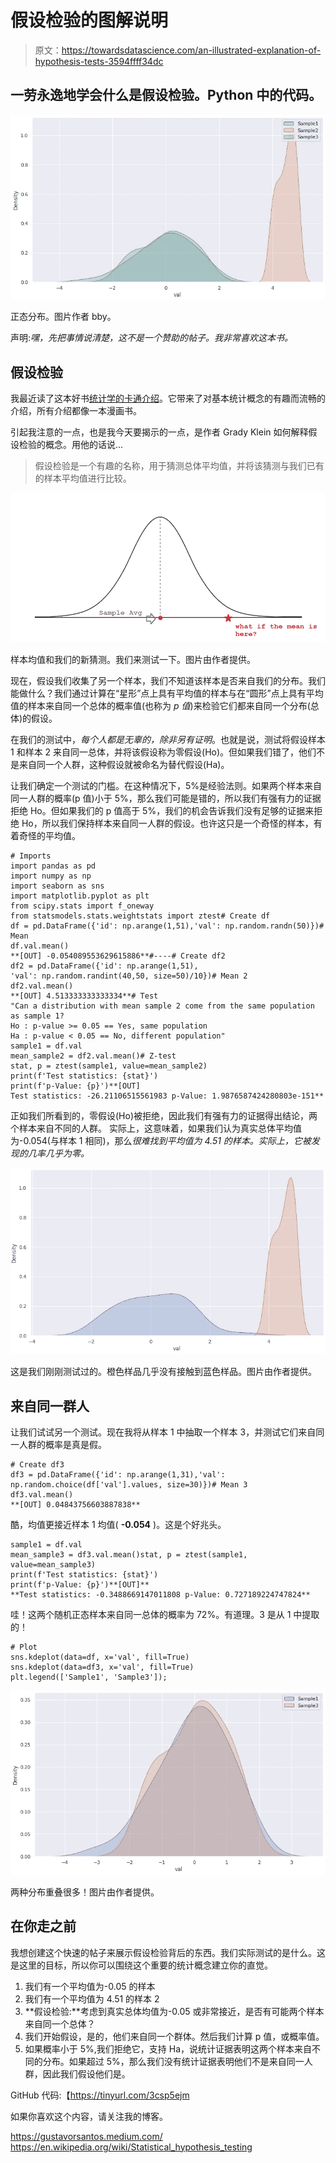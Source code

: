 # 假设检验的图解说明

> 原文：<https://towardsdatascience.com/an-illustrated-explanation-of-hypothesis-tests-3594ffff34dc>

## 一劳永逸地学会什么是假设检验。Python 中的代码。

![](img/23404ce801a13fa2a35b76a978866bfa.png)

正态分布。图片作者 bby。

声明:*嘿，先把事情说清楚，这不是一个赞助的帖子。我非常喜欢这本书。*

## 假设检验

我最近读了这本好书[统计学的卡通介绍](https://www.amazon.com/Cartoon-Introduction-Statistics-Grady-Klein/dp/0809033593/ref=sr_1_1?keywords=cartoon+introduction+to+statistics&qid=1654655051&sprefix=cartoon+introdu%2Caps%2C116&sr=8-1)。它带来了对基本统计概念的有趣而流畅的介绍，所有介绍都像一本漫画书。

引起我注意的一点，也是我今天要揭示的一点，是作者 Grady Klein 如何解释假设检验的概念。用他的话说…

> 假设检验是一个有趣的名称，用于猜测总体平均值，并将该猜测与我们已有的样本平均值进行比较。

![](img/f7b94556a2b6019e4ad38a79e6a92ba9.png)

样本均值和我们的新猜测。我们来测试一下。图片由作者提供。

现在，假设我们收集了另一个样本，我们不知道该样本是否来自我们的分布。我们能做什么？我们通过计算在“星形”点上具有平均值的样本与在“圆形”点上具有平均值的样本来自同一个总体的概率值(也称为 *p 值*)来检验它们都来自同一个分布(总体)的假设。

在我们的测试中，*每个人都是无辜的，除非另有证明*。也就是说，测试将假设样本 1 和样本 2 来自同一总体，并将该假设称为零假设(Ho)。但如果我们错了，他们不是来自同一个人群，这种假设就被命名为替代假设(Ha)。

让我们确定一个测试的门槛。在这种情况下，5%是经验法则。如果两个样本来自同一人群的概率(p 值)小于 5%，那么我们可能是错的，所以我们有强有力的证据拒绝 Ho。但如果我们的 p 值高于 5%，我们的机会告诉我们没有足够的证据来拒绝 Ho，所以我们保持样本来自同一人群的假设。也许这只是一个奇怪的样本，有着奇怪的平均值。

```
# Imports
import pandas as pd
import numpy as np
import seaborn as sns
import matplotlib.pyplot as plt
from scipy.stats import f_oneway
from statsmodels.stats.weightstats import ztest# Create df
df = pd.DataFrame({'id': np.arange(1,51),'val': np.random.randn(50)})# Mean
df.val.mean()
**[OUT] -0.054089553629615886**#----# Create df2
df2 = pd.DataFrame({'id': np.arange(1,51),
'val': np.random.randint(40,50, size=50)/10})# Mean 2
df2.val.mean()
**[OUT] 4.513333333333334**# Test
"Can a distribution with mean sample 2 come from the same population as sample 1?
Ho : p-value >= 0.05 == Yes, same population
Ha : p-value < 0.05 == No, different population"
sample1 = df.val
mean_sample2 = df2.val.mean()# Z-test
stat, p = ztest(sample1, value=mean_sample2)
print(f'Test statistics: {stat}')
print(f'p-Value: {p}')**[OUT]
Test statistics: -26.21106515561983 p-Value: 1.9876587424280803e-151**
```

正如我们所看到的，零假设(Ho)被拒绝，因此我们有强有力的证据得出结论，两个样本来自不同的人群。
实际上，这意味着，如果我们认为真实总体平均值为-0.054(与样本 1 相同)，那么*很难找到平均值为 4.51 的样本。实际上，它被发现的几率几乎为零。*

![](img/5f8f3e2d0067abfe63c28f16844acdb9.png)

这是我们刚刚测试过的。橙色样品几乎没有接触到蓝色样品。图片由作者提供。

## 来自同一群人

让我们试试另一个测试。现在我将从样本 1 中抽取一个样本 3，并测试它们来自同一人群的概率是真是假。

```
# Create df3
df3 = pd.DataFrame({'id': np.arange(1,31),'val': np.random.choice(df['val'].values, size=30)})# Mean 3
df3.val.mean()
**[OUT] 0.04843756603887838**
```

酷，均值更接近样本 1 均值( **-0.054** )。这是个好兆头。

```
sample1 = df.val
mean_sample3 = df3.val.mean()stat, p = ztest(sample1, value=mean_sample3)
print(f'Test statistics: {stat}')
print(f'p-Value: {p}')**[OUT]** 
**Test statistics: -0.3488669147011808 p-Value: 0.727189224747824**
```

哇！这两个随机正态样本来自同一总体的概率为 72%。有道理。3 是从 1 中提取的！

```
# Plot
sns.kdeplot(data=df, x='val', fill=True)
sns.kdeplot(data=df3, x='val', fill=True)
plt.legend(['Sample1', 'Sample3']);
```

![](img/0cb061d6c8046f5983bf710540863329.png)

两种分布重叠很多！图片由作者提供。

## 在你走之前

我想创建这个快速的帖子来展示假设检验背后的东西。我们实际测试的是什么。这是这里的目标，所以你可以围绕这个重要的统计概念建立你的直觉。

1.  我们有一个平均值为-0.05 的样本
2.  我们有一个平均值为 4.51 的样本 2
3.  **假设检验:**考虑到真实总体均值为-0.05 或非常接近，是否有可能两个样本来自同一个总体？
4.  我们开始假设，是的，他们来自同一个群体。然后我们计算 p 值，或概率值。
5.  如果概率小于 5%,我们拒绝它，支持 Ha，说统计证据表明这两个样本来自不同的分布。如果超过 5%，那么我们没有统计证据表明他们不是来自同一人群，因此我们假设他们是。

GitHub 代码:【https://tinyurl.com/3csp5ejm 

如果你喜欢这个内容，请关注我的博客。

<https://gustavorsantos.medium.com/>  <https://en.wikipedia.org/wiki/Statistical_hypothesis_testing> 